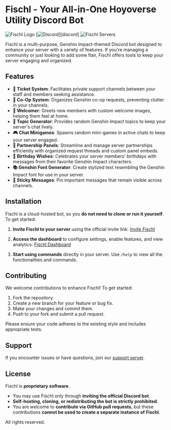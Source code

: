 # Fischl - Your All-in-One Hoyoverse Utility Discord Bot

![Fischl Logo](https://cdn.discordapp.com/avatars/732422232273584198/624035e5e9a841bfd3020e35a0a5c0a0.png)
[![Discord](https://discord.com/api/guilds/783528750474199041/widget.png)][discord]
![Fischl Servers](https://img.shields.io/badge/200+-guilds-blue)

Fischl is a multi-purpose, Genshin Impact-themed Discord bot designed to enhance your server with a variety of features. If you're managing a community or just looking to add some flair, Fischl offers tools to keep your server engaging and organized.

## Features

* **🎫 Ticket System**: Facilitates private support channels between your staff and members seeking assistance.
* **🧩 Co-Op System**: Organizes Genshin co-op requests, preventing clutter in your channels.
* **🎉 Welcomer**: Greets new members with custom welcome images, helping them feel at home.
* **💬 Topic Generator**: Provides random Genshin Impact topics to keep your server's chat lively.
* **🎮 Chat Minigames**: Spawns random mini-games in active chats to keep your server engaged.
* **🤝 Partnership Panels**: Streamline and manage server partnerships efficiently with organized request threads and custom panel embeds.
* **🎂 Birthday Wishes**: Celebrates your server members’ birthdays with messages from their favorite Genshin Impact characters.
* **📚 Genshin Font Generator**: Create stylized text resembling the Genshin Impact font for use in your server.
* **📌 Sticky Messages**: Pin important messages that remain visible across channels.

## Installation

Fischl is a cloud-hosted bot, so you **do not need to clone or run it yourself**. To get started:

1. **Invite Fischl to your server** using the official invite link: [Invite Fischl](https://discord.com/api/oauth2/authorize?client_id=732422232273584198&scope=bot%20applications.commands)

2. **Access the dashboard** to configure settings, enable features, and view analytics: [Fischl Dashboard](https://fischl.app/dashboard)

3. **Start using commands** directly in your server. Use `/help` to view all the functionalities and commands. 

## Contributing

We welcome contributions to enhance Fischl! To get started:

1. Fork the repository.
2. Create a new branch for your feature or bug fix.
3. Make your changes and commit them.
4. Push to your fork and submit a pull request.

Please ensure your code adheres to the existing style and includes appropriate tests.

## Support

If you encounter issues or have questions, join our [support server](https://discord.gg/kaycd3fxHh).

## License

Fischl is **proprietary software**.

* You may use Fischl only through **inviting the official Discord bot**.
* **Self-hosting, cloning, or redistributing the bot is strictly prohibited**.
* You are welcome to **contribute via GitHub pull requests**, but these contributions **cannot be used to create a separate instance of Fischl**.

All rights reserved.

